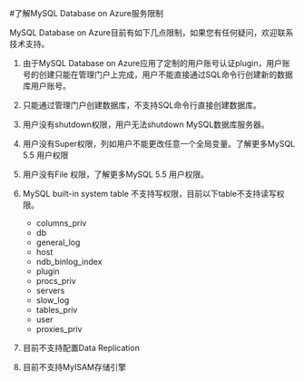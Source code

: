 <properties linkid="" urlDisplayName="" pageTitle="了解MySQL Database on Azure服务限制- Azure 微软云" metaKeywords="Azure 云，技术文档，文档与资源，MySQL,数据库，服务限制" description="帮助您了解目前MySQL Database on Azure 公共预览版期间的服务限制。如果您对某些操作存有疑问，欢迎联系技术支持。" metaCanonical="" services="MySQL" documentationCenter="Services" title="" authors="" solutions="" manager="" editor="" />

<tags ms.service="mysql" ms.date="" wacn.date=""/>

#了解MySQL Database on Azure服务限制
MySQL Database on Azure目前有如下几点限制，如果您有任何疑问，欢迎联系技术支持。
1.	由于MySQL Database on Azure应用了定制的用户账号认证plugin，用户账号的创建只能在管理门户上完成，用户不能直接通过SQL命令行创建新的数据库用户账号。2.	只能通过管理门户创建数据库，不支持SQL命令行直接创建数据库。 3.	用户没有shutdown权限，用户无法shutdown MySQL数据库服务器。4.	用户没有Super权限，列如用户不能更改任意一个全局变量。了解更多MySQL 5.5 用户权限5.	用户没有File 权限，了解更多MySQL 5.5 用户权限。6.	MySQL built-in system table 不支持写权限，目前以下table不支持读写权限。
	* columns_priv
	* db
	* general_log
	* host
	* ndb_binlog_index
	* plugin
	* procs_priv
	* servers
	* slow_log
	* tables_priv
	* user
	* proxies_priv7.	目前不支持配置Data Replication8.	目前不支持MyISAM存储引擎